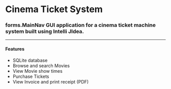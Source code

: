 # Cinema Ticket System
<h3>forms.MainNav GUI application for a cinema ticket machine system built using Intelli JIdea.</h3>
<hr>
<h4>Features</h4> 
<ul>
 <li> SQLite database</li>
 <li> Browse and search Movies</li>
 <li> View Movie show times </li>
 <li> Purchase Tickets </li>
 <li> View Invoice and print receipt (PDF) </li>
</ul>
